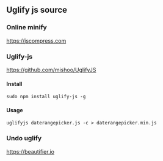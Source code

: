 ## Uglify js source

### Online minify

<https://jscompress.com>

### Uglify-js

<https://github.com/mishoo/UglifyJS>

#### Install

```
sudo npm install uglify-js -g
```

#### Usage

```
uglifyjs daterangepicker.js -c > daterangepicker.min.js
```

### Undo uglify

<https://beautifier.io>
